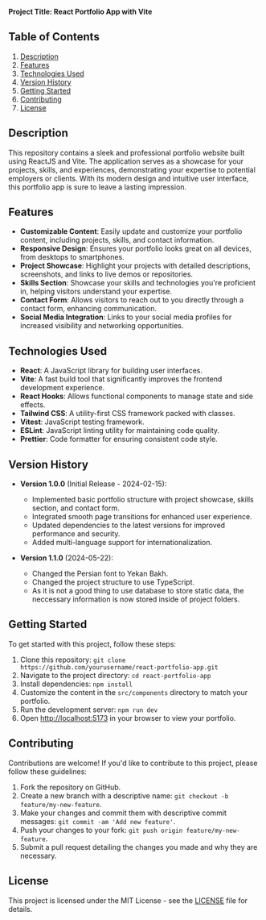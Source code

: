 **Project Title: React Portfolio App with Vite**

## Table of Contents

1. [Description](#description)
2. [Features](#features)
3. [Technologies Used](#technologies-used)
4. [Version History](#version-history)
5. [Getting Started](#getting-started)
6. [Contributing](#contributing)
7. [License](#license)

## Description

This repository contains a sleek and professional portfolio website built using ReactJS and Vite. The application serves as a showcase for your projects, skills, and experiences, demonstrating your expertise to potential employers or clients. With its modern design and intuitive user interface, this portfolio app is sure to leave a lasting impression.

## Features

- **Customizable Content**: Easily update and customize your portfolio content, including projects, skills, and contact information.
- **Responsive Design**: Ensures your portfolio looks great on all devices, from desktops to smartphones.
- **Project Showcase**: Highlight your projects with detailed descriptions, screenshots, and links to live demos or repositories.
- **Skills Section**: Showcase your skills and technologies you're proficient in, helping visitors understand your expertise.
- **Contact Form**: Allows visitors to reach out to you directly through a contact form, enhancing communication.
- **Social Media Integration**: Links to your social media profiles for increased visibility and networking opportunities.

## Technologies Used

- **React**: A JavaScript library for building user interfaces.
- **Vite**: A fast build tool that significantly improves the frontend development experience.
- **React Hooks**: Allows functional components to manage state and side effects.
- **Tailwind CSS**: A utility-first CSS framework packed with classes.
- **Vitest**: JavaScript testing framework.
- **ESLint**: JavaScript linting utility for maintaining code quality.
- **Prettier**: Code formatter for ensuring consistent code style.

## Version History

- **Version 1.0.0** (Initial Release - 2024-02-15):

  - Implemented basic portfolio structure with project showcase, skills section, and contact form.
  - Integrated smooth page transitions for enhanced user experience.
  - Updated dependencies to the latest versions for improved performance and security.
  - Added multi-language support for internationalization.

- **Version 1.1.0** (2024-05-22):
  - Changed the Persian font to Yekan Bakh.
  - Changed the project structure to use TypeScript.
  - As it is not a good thing to use database to store static data, the neccessary information is now stored inside of project folders.

## Getting Started

To get started with this project, follow these steps:

1. Clone this repository: `git clone https://github.com/yourusername/react-portfolio-app.git`
2. Navigate to the project directory: `cd react-portfolio-app`
3. Install dependencies: `npm install`
4. Customize the content in the `src/components` directory to match your portfolio.
5. Run the development server: `npm run dev`
6. Open [http://localhost:5173](http://localhost:5173) in your browser to view your portfolio.

## Contributing

Contributions are welcome! If you'd like to contribute to this project, please follow these guidelines:

1. Fork the repository on GitHub.
2. Create a new branch with a descriptive name: `git checkout -b feature/my-new-feature`.
3. Make your changes and commit them with descriptive commit messages: `git commit -am 'Add new feature'`.
4. Push your changes to your fork: `git push origin feature/my-new-feature`.
5. Submit a pull request detailing the changes you made and why they are necessary.

## License

This project is licensed under the MIT License - see the [LICENSE](LICENSE) file for details.

<!-- I use this rule for my applications:

x.y.z

Where:

x = main version number, 1-~.
y = feature number, 0-9. Increase this number if the change contains new features with or without bug fixes.
z = hotfix number, 0-~. Increase this number if the change only contains bug fixes.
Example:

For new application, the version number starts with 1.0.0.
If the new version contains only bug fixes, increase the hotfix number so the version number will be 1.0.1.
If the new version contains new features with or without bug fixes, increase the feature number and reset the hotfix number to zero so the version number will be 1.1.0. If the feature number reaches 9, increase the main version number and reset the feature and hotfix number to zero (2.0.0 etc) -->
